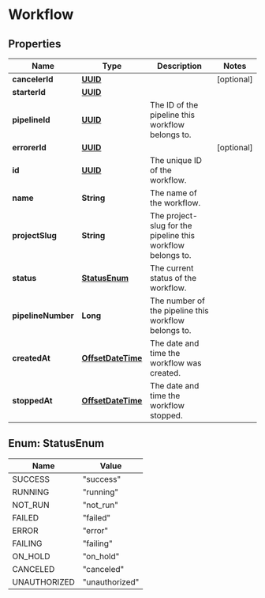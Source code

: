 

# Workflow

## Properties

Name | Type | Description | Notes
------------ | ------------- | ------------- | -------------
**cancelerId** | [**UUID**](UUID.md) |  |  [optional]
**starterId** | [**UUID**](UUID.md) |  | 
**pipelineId** | [**UUID**](UUID.md) | The ID of the pipeline this workflow belongs to. | 
**errorerId** | [**UUID**](UUID.md) |  |  [optional]
**id** | [**UUID**](UUID.md) | The unique ID of the workflow. | 
**name** | **String** | The name of the workflow. | 
**projectSlug** | **String** | The project-slug for the pipeline this workflow belongs to. | 
**status** | [**StatusEnum**](#StatusEnum) | The current status of the workflow. | 
**pipelineNumber** | **Long** | The number of the pipeline this workflow belongs to. | 
**createdAt** | [**OffsetDateTime**](OffsetDateTime.md) | The date and time the workflow was created. | 
**stoppedAt** | [**OffsetDateTime**](OffsetDateTime.md) | The date and time the workflow stopped. | 



## Enum: StatusEnum

Name | Value
---- | -----
SUCCESS | &quot;success&quot;
RUNNING | &quot;running&quot;
NOT_RUN | &quot;not_run&quot;
FAILED | &quot;failed&quot;
ERROR | &quot;error&quot;
FAILING | &quot;failing&quot;
ON_HOLD | &quot;on_hold&quot;
CANCELED | &quot;canceled&quot;
UNAUTHORIZED | &quot;unauthorized&quot;



